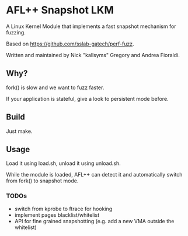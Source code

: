 # AFL++ Snapshot LKM

A Linux Kernel Module that implements a fast snapshot mechanism for fuzzing.

Based on https://github.com/sslab-gatech/perf-fuzz.

Written and maintained by Nick "kallsyms" Gregory and Andrea Fioraldi.

## Why?

fork() is slow and we want to fuzz faster.

If your application is stateful, give a look to persistent mode before.

## Build

Just make.

## Usage

Load it using load.sh, unload it using unload.sh.

While the module is loaded, AFL++ can detect it and automatically switch from fork() to snapshot mode.

### TODOs

 + switch from kprobe to ftrace for hooking
 + implement pages blacklist/whitelist
 + API for fine grained snapshotting (e.g. add a new VMA outside the whitelist)
